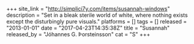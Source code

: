 +++
site_link = "http://simplici7y.com/items/susannah-windows"
description = "Set in a bleak sterile world of white, where nothing exists except the disturbingly pure visuals."
platforms = []
tags = []
released = "2013-01-01"
date = "2017-04-23T14:35:38Z"
title = "Susannah"
released_by = "Jóhannes G. Þorsteinsson"
cat = "S"
+++
